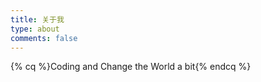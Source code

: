 ```yaml
---
title: 关于我
type: about
comments: false
---
```


{% cq %}Coding and Change the World a bit{% endcq %}